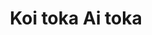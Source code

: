 --- 
title: "Koi toka Ai toka"
publishdate: "2019-2-8T16:48:46+02:00"
src: "https://365manga.net/manga/koi-toka-ai-toka"
image: "https://data.365manga.net/images/thumbnails/30603-koi-toka-ai-toka.jpg"
description: " My class’s boys made some sort of group called O.P.D. (Mew Mew Group) and that stupid idiot “Shou”. Why do I always care about him? Why does he make my heart beat so fast? This sort of emotion is definitely not friendship… probably very special…Then that means I like–?!"
---